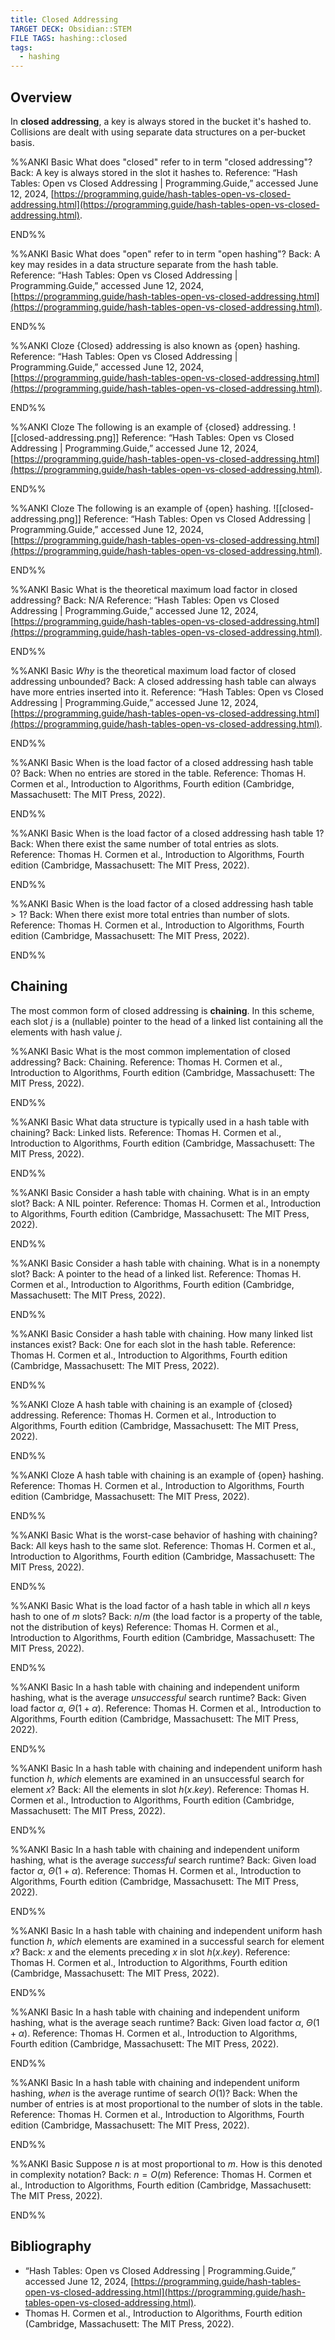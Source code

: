 ```yaml
---
title: Closed Addressing
TARGET DECK: Obsidian::STEM
FILE TAGS: hashing::closed
tags:
  - hashing
---
```


## Overview

In **closed addressing**, a key is always stored in the bucket it's hashed to. Collisions are dealt with using separate data structures on a per-bucket basis.

%%ANKI
Basic
What does "closed" refer to in term "closed addressing"?
Back: A key is always stored in the slot it hashes to.
Reference: “Hash Tables: Open vs Closed Addressing | Programming.Guide,” accessed June 12, 2024, [https://programming.guide/hash-tables-open-vs-closed-addressing.html](https://programming.guide/hash-tables-open-vs-closed-addressing.html).
<!--ID: 1718198717474-->
END%%

%%ANKI
Basic
What does "open" refer to in term "open hashing"?
Back: A key may resides in a data structure separate from the hash table.
Reference: “Hash Tables: Open vs Closed Addressing | Programming.Guide,” accessed June 12, 2024, [https://programming.guide/hash-tables-open-vs-closed-addressing.html](https://programming.guide/hash-tables-open-vs-closed-addressing.html).
<!--ID: 1718198717484-->
END%%

%%ANKI
Cloze
{Closed} addressing is also known as {open} hashing.
Reference: “Hash Tables: Open vs Closed Addressing | Programming.Guide,” accessed June 12, 2024, [https://programming.guide/hash-tables-open-vs-closed-addressing.html](https://programming.guide/hash-tables-open-vs-closed-addressing.html).
<!--ID: 1718198717495-->
END%%

%%ANKI
Cloze
The following is an example of {closed} addressing.
![[closed-addressing.png]]
Reference: “Hash Tables: Open vs Closed Addressing | Programming.Guide,” accessed June 12, 2024, [https://programming.guide/hash-tables-open-vs-closed-addressing.html](https://programming.guide/hash-tables-open-vs-closed-addressing.html).
<!--ID: 1718198717506-->
END%%

%%ANKI
Cloze
The following is an example of {open} hashing.
![[closed-addressing.png]]
Reference: “Hash Tables: Open vs Closed Addressing | Programming.Guide,” accessed June 12, 2024, [https://programming.guide/hash-tables-open-vs-closed-addressing.html](https://programming.guide/hash-tables-open-vs-closed-addressing.html).
<!--ID: 1718198755496-->
END%%

%%ANKI
Basic
What is the theoretical maximum load factor in closed addressing?
Back: N/A
Reference: “Hash Tables: Open vs Closed Addressing | Programming.Guide,” accessed June 12, 2024, [https://programming.guide/hash-tables-open-vs-closed-addressing.html](https://programming.guide/hash-tables-open-vs-closed-addressing.html).
<!--ID: 1718759188231-->
END%%

%%ANKI
Basic
*Why* is the theoretical maximum load factor of closed addressing unbounded?
Back: A closed addressing hash table can always have more entries inserted into it.
Reference: “Hash Tables: Open vs Closed Addressing | Programming.Guide,” accessed June 12, 2024, [https://programming.guide/hash-tables-open-vs-closed-addressing.html](https://programming.guide/hash-tables-open-vs-closed-addressing.html).
<!--ID: 1718759188234-->
END%%

%%ANKI
Basic
When is the load factor of a closed addressing hash table $0$?
Back: When no entries are stored in the table.
Reference: Thomas H. Cormen et al., Introduction to Algorithms, Fourth edition (Cambridge, Massachusett: The MIT Press, 2022).
<!--ID: 1718759188238-->
END%%

%%ANKI
Basic
When is the load factor of a closed addressing hash table $1$?
Back: When there exist the same number of total entries as slots.
Reference: Thomas H. Cormen et al., Introduction to Algorithms, Fourth edition (Cambridge, Massachusett: The MIT Press, 2022).
<!--ID: 1718759188241-->
END%%

%%ANKI
Basic
When is the load factor of a closed addressing hash table $> 1$?
Back: When there exist more total entries than number of slots.
Reference: Thomas H. Cormen et al., Introduction to Algorithms, Fourth edition (Cambridge, Massachusett: The MIT Press, 2022).
<!--ID: 1718759188245-->
END%%

## Chaining

The most common form of closed addressing is **chaining**. In this scheme, each slot $j$ is a (nullable) pointer to the head of a linked list containing all the elements with hash value $j$.

%%ANKI
Basic
What is the most common implementation of closed addressing?
Back: Chaining.
Reference: Thomas H. Cormen et al., Introduction to Algorithms, Fourth edition (Cambridge, Massachusett: The MIT Press, 2022).
<!--ID: 1718759188249-->
END%%

%%ANKI
Basic
What data structure is typically used in a hash table with chaining?
Back: Linked lists.
Reference: Thomas H. Cormen et al., Introduction to Algorithms, Fourth edition (Cambridge, Massachusett: The MIT Press, 2022).
<!--ID: 1718759188252-->
END%%

%%ANKI
Basic
Consider a hash table with chaining. What is in an empty slot?
Back: A NIL pointer.
Reference: Thomas H. Cormen et al., Introduction to Algorithms, Fourth edition (Cambridge, Massachusett: The MIT Press, 2022).
<!--ID: 1718759188256-->
END%%

%%ANKI
Basic
Consider a hash table with chaining. What is in a nonempty slot?
Back: A pointer to the head of a linked list.
Reference: Thomas H. Cormen et al., Introduction to Algorithms, Fourth edition (Cambridge, Massachusett: The MIT Press, 2022).
<!--ID: 1718759188261-->
END%%

%%ANKI
Basic
Consider a hash table with chaining. How many linked list instances exist?
Back: One for each slot in the hash table.
Reference: Thomas H. Cormen et al., Introduction to Algorithms, Fourth edition (Cambridge, Massachusett: The MIT Press, 2022).
<!--ID: 1718759188269-->
END%%

%%ANKI
Cloze
A hash table with chaining is an example of {closed} addressing.
Reference: Thomas H. Cormen et al., Introduction to Algorithms, Fourth edition (Cambridge, Massachusett: The MIT Press, 2022).
<!--ID: 1718759188275-->
END%%

%%ANKI
Cloze
A hash table with chaining is an example of {open} hashing.
Reference: Thomas H. Cormen et al., Introduction to Algorithms, Fourth edition (Cambridge, Massachusett: The MIT Press, 2022).
<!--ID: 1718759188281-->
END%%

%%ANKI
Basic
What is the worst-case behavior of hashing with chaining?
Back: All keys hash to the same slot.
Reference: Thomas H. Cormen et al., Introduction to Algorithms, Fourth edition (Cambridge, Massachusett: The MIT Press, 2022).
<!--ID: 1719174576856-->
END%%

%%ANKI
Basic
What is the load factor of a hash table in which all $n$ keys hash to one of $m$ slots?
Back: $n / m$ (the load factor is a property of the table, not the distribution of keys)
Reference: Thomas H. Cormen et al., Introduction to Algorithms, Fourth edition (Cambridge, Massachusett: The MIT Press, 2022).
<!--ID: 1719174576860-->
END%%

%%ANKI
Basic
In a hash table with chaining and independent uniform hashing, what is the average *unsuccessful* search runtime?
Back: Given load factor $\alpha$, $\Theta(1 + \alpha)$.
Reference: Thomas H. Cormen et al., Introduction to Algorithms, Fourth edition (Cambridge, Massachusett: The MIT Press, 2022).
<!--ID: 1719174576864-->
END%%

%%ANKI
Basic
In a hash table with chaining and independent uniform hash function $h$, *which* elements are examined in an unsuccessful search for element $x$?
Back: All the elements in slot $h(x.key)$.
Reference: Thomas H. Cormen et al., Introduction to Algorithms, Fourth edition (Cambridge, Massachusett: The MIT Press, 2022).
<!--ID: 1719176493045-->
END%%

%%ANKI
Basic
In a hash table with chaining and independent uniform hashing, what is the average *successful* search runtime?
Back: Given load factor $\alpha$, $\Theta(1 + \alpha)$.
Reference: Thomas H. Cormen et al., Introduction to Algorithms, Fourth edition (Cambridge, Massachusett: The MIT Press, 2022).
<!--ID: 1719176493050-->
END%%

%%ANKI
Basic
In a hash table with chaining and independent uniform hash function $h$, *which* elements are examined in a successful search for element $x$?
Back: $x$ and the elements preceding $x$ in slot $h(x.key)$.
Reference: Thomas H. Cormen et al., Introduction to Algorithms, Fourth edition (Cambridge, Massachusett: The MIT Press, 2022).
<!--ID: 1719176797748-->
END%%

%%ANKI
Basic
In a hash table with chaining and independent uniform hashing, what is the average seach runtime?
Back: Given load factor $\alpha$, $\Theta(1 + \alpha)$.
Reference: Thomas H. Cormen et al., Introduction to Algorithms, Fourth edition (Cambridge, Massachusett: The MIT Press, 2022).
<!--ID: 1719176797752-->
END%%

%%ANKI
Basic
In a hash table with chaining and independent uniform hashing, *when* is the average runtime of search $O(1)$?
Back: When the number of entries is at most proportional to the number of slots in the table.
Reference: Thomas H. Cormen et al., Introduction to Algorithms, Fourth edition (Cambridge, Massachusett: The MIT Press, 2022).
<!--ID: 1719176797756-->
END%%

%%ANKI
Basic
Suppose $n$ is at most proportional to $m$. How is this denoted in complexity notation?
Back: $n = O(m)$
Reference: Thomas H. Cormen et al., Introduction to Algorithms, Fourth edition (Cambridge, Massachusett: The MIT Press, 2022).
<!--ID: 1719176797760-->
END%%

## Bibliography

* “Hash Tables: Open vs Closed Addressing | Programming.Guide,” accessed June 12, 2024, [https://programming.guide/hash-tables-open-vs-closed-addressing.html](https://programming.guide/hash-tables-open-vs-closed-addressing.html).
* Thomas H. Cormen et al., Introduction to Algorithms, Fourth edition (Cambridge, Massachusett: The MIT Press, 2022).